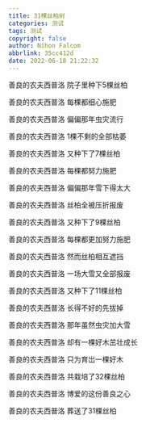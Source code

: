 ```yaml
---
title: 31棵丝柏树
categories: 测试
tags: 测试
copyright: false
author: Nihon Falcom
abbrlink: 35cc412d
date: 2022-06-18 21:22:32
---
```

善良的农夫西普洛
院子里种下5棵丝柏

善良的农夫西普洛
每棵都细心施肥

善良的农夫西普洛
偏偏那年虫灾流行

善良的农夫西普洛
1棵不剩的全部枯萎

善良的农夫西普洛
又种下了7棵丝柏

善良的农夫西普洛
每棵都努力施肥

善良的农夫西普洛
偏偏那年雪下得太大

善良的农夫西普洛
丝柏全被压折报废

善良的农夫西普洛
又种下了9棵丝柏

善良的农夫西普洛
每棵都更加努力施肥

善良的农夫西普洛
然而丝柏相互遮挡

善良的农夫西普洛
一场大雪又全部报废

善良的农夫西普洛
又种下了11棵丝柏

善良的农夫西普洛
长得不好的先拔掉

善良的农夫西普洛
那年虽然虫灾加大雪

善良的农夫西普洛
却有一棵好木茁壮成长

善良的农夫西普洛
只为育岀一棵好木

善良的农夫西普洛
共栽培了32棵丝柏

善良的农夫西普洛
博爱的这份善良之心

善良的农夫西普洛
葬送了31棵丝柏
